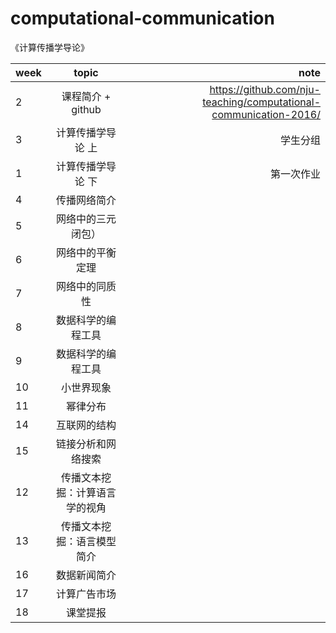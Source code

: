 # computational-communication
《计算传播学导论》

| week          | topic         | note  |
| ------------- |:-------------:| -----:|
|2              | 课程简介  + github	    |  https://github.com/nju-teaching/computational-communication-2016/      |
|3              | 计算传播学导论 上             |  学生分组    |
|1              | 计算传播学导论 下	        |  第一次作业        |
|4              | 传播网络简介     |  |
|5              | 网络中的三元闭包）|     |
|6              | 网络中的平衡定理 |       |
|7              | 网络中的同质性	         |      |
|8              | 数据科学的编程工具               |       |
|9              | 数据科学的编程工具               |       |
|10             | 小世界现象              |        |
|11             | 幂律分布    |       |
|14             | 互联网的结构       |       |
|15             | 链接分析和网络搜索      |       |
|12             | 传播文本挖掘：计算语言学的视角	                 |     |
|13             | 传播文本挖掘：语言模型简介	     |                    |
|16             | 数据新闻简介       |       |
|17             | 计算广告市场             |        |
|18             | 课堂提报	              |       |
